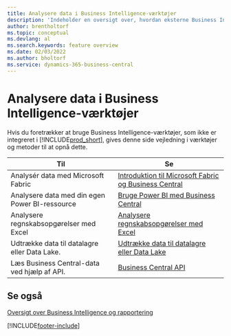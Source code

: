 ```yaml
---
title: Analysere data i Business Intelligence-værktøjer
description: 'Indeholder en oversigt over, hvordan eksterne Business Intelligence-værktøjer kan interagere med Business Central-data.'
author: brentholtorf
ms.topic: conceptual
ms.devlang: al
ms.search.keywords: feature overview
ms.date: 02/03/2022
ms.author: bholtorf
ms.service: dynamics-365-business-central
---
```

# Analysere data i Business Intelligence-værktøjer

Hvis du foretrækker at bruge Business Intelligence-værktøjer, som ikke er integreret i [!INCLUDE[prod_short](includes/prod_short.md)], gives denne side vejledning i værktøjer og metoder til at opnå dette.

| Til | Se |
| --- | --- |
|Analysér data med Microsoft Fabric| [Introduktion til Microsoft Fabric og Business Central](admin-fabric.md) |
|Analysere data med din egen Power BI-ressource| [Bruge Power BI med Business Central](admin-powerbi.md) |
|Analysere regnskabsopgørelser med Excel| [Analysere regnskabsopgørelser med Excel](finance-analyze-excel.md) |
|Udtrække data til datalagre eller Data Lake. |[Udtrække data til datalagre eller Data Lake](/dynamics365/business-central/dev-itpro/performance/performance-developer#efficient-extracts-to-data-lakes-or-data-warehouses)|
|Læs Business Central-data ved hjælp af API.| [Business Central API](/dynamics365/business-central/dev-itpro/api-reference/v2.0/)|

## Se også

[Oversigt over Business Intelligence og rapportering](reports-use-reports.md)


[!INCLUDE[footer-include](includes/footer-banner.md)]
